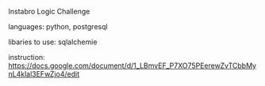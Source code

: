 Instabro Logic Challenge

languages:
python, postgresql

libaries to use:
sqlalchemie

instruction:
https://docs.google.com/document/d/1_LBmvEF_P7XO75PEerewZvTCbbMynL4klal3EFwZjo4/edit
